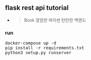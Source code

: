 ## flask rest api tutorial

* > Book 깔끔한 파이썬 탄탄한 백엔드  
### run
<pre>
docker-compose up -d 
pip install -r requirements.txt
python3 setup.py runserver
</pre>